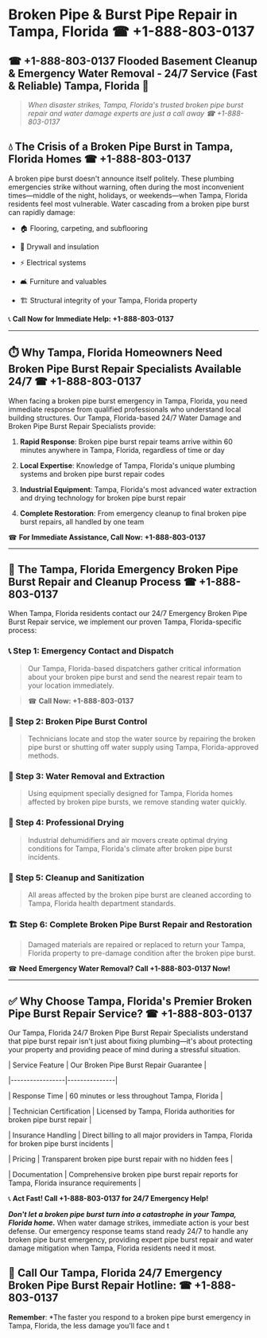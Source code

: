 # Broken Pipe & Burst Pipe Repair in Tampa, Florida ☎ +1-888-803-0137  
## ☎ +1-888-803-0137 Flooded Basement Cleanup & Emergency Water Removal - 24/7 Service (Fast & Reliable) Tampa, Florida 🚨  

> *When disaster strikes, Tampa, Florida's trusted broken pipe burst repair and water damage experts are just a call away ☎ +1-888-803-0137*  

## 💧 The Crisis of a Broken Pipe Burst in Tampa, Florida Homes ☎ +1-888-803-0137  

A broken pipe burst doesn't announce itself politely. These plumbing emergencies strike without warning, often during the most inconvenient times—middle of the night, holidays, or weekends—when Tampa, Florida residents feel most vulnerable. Water cascading from a broken pipe burst can rapidly damage:  

* 🏠 Flooring, carpeting, and subflooring  
* 🧱 Drywall and insulation  
* ⚡ Electrical systems  
* 🛋️ Furniture and valuables  
* 🏗️ Structural integrity of your Tampa, Florida property  

📞 **Call Now for Immediate Help: +1-888-803-0137**  

---  

## ⏱️ Why Tampa, Florida Homeowners Need Broken Pipe Burst Repair Specialists Available 24/7 ☎ +1-888-803-0137  

When facing a broken pipe burst emergency in Tampa, Florida, you need immediate response from qualified professionals who understand local building structures. Our Tampa, Florida-based 24/7 Water Damage and Broken Pipe Burst Repair Specialists provide:  

1. **Rapid Response**: Broken pipe burst repair teams arrive within 60 minutes anywhere in Tampa, Florida, regardless of time or day  
2. **Local Expertise**: Knowledge of Tampa, Florida's unique plumbing systems and broken pipe burst repair codes  
3. **Industrial Equipment**: Tampa, Florida's most advanced water extraction and drying technology for broken pipe burst repair  
4. **Complete Restoration**: From emergency cleanup to final broken pipe burst repairs, all handled by one team  

☎ **For Immediate Assistance, Call Now: +1-888-803-0137**  

---  

## 🔧 The Tampa, Florida Emergency Broken Pipe Burst Repair and Cleanup Process ☎ +1-888-803-0137  

When Tampa, Florida residents contact our 24/7 Emergency Broken Pipe Burst Repair service, we implement our proven Tampa, Florida-specific process:  

### 📞 Step 1: Emergency Contact and Dispatch  
> Our Tampa, Florida-based dispatchers gather critical information about your broken pipe burst and send the nearest repair team to your location immediately.  
> ☎ **Call Now: +1-888-803-0137**  

### 🚿 Step 2: Broken Pipe Burst Control  
> Technicians locate and stop the water source by repairing the broken pipe burst or shutting off water supply using Tampa, Florida-approved methods.  

### 🌊 Step 3: Water Removal and Extraction  
> Using equipment specially designed for Tampa, Florida homes affected by broken pipe bursts, we remove standing water quickly.  

### 💨 Step 4: Professional Drying  
> Industrial dehumidifiers and air movers create optimal drying conditions for Tampa, Florida's climate after broken pipe burst incidents.  

### 🧼 Step 5: Cleanup and Sanitization  
> All areas affected by the broken pipe burst are cleaned according to Tampa, Florida health department standards.  

### 🏗️ Step 6: Complete Broken Pipe Burst Repair and Restoration  
> Damaged materials are repaired or replaced to return your Tampa, Florida property to pre-damage condition after the broken pipe burst.  

☎ **Need Emergency Water Removal? Call +1-888-803-0137 Now!**  

---  

## ✅ Why Choose Tampa, Florida's Premier Broken Pipe Burst Repair Service? ☎ +1-888-803-0137  

Our Tampa, Florida 24/7 Broken Pipe Burst Repair Specialists understand that pipe burst repair isn't just about fixing plumbing—it's about protecting your property and providing peace of mind during a stressful situation.  

| Service Feature | Our Broken Pipe Burst Repair Guarantee |  
|-----------------|---------------|  
| Response Time | 60 minutes or less throughout Tampa, Florida |  
| Technician Certification | Licensed by Tampa, Florida authorities for broken pipe burst repair |  
| Insurance Handling | Direct billing to all major providers in Tampa, Florida for broken pipe burst incidents |  
| Pricing | Transparent broken pipe burst repair with no hidden fees |  
| Documentation | Comprehensive broken pipe burst repair reports for Tampa, Florida insurance requirements |  

📞 **Act Fast! Call +1-888-803-0137 for 24/7 Emergency Help!**  

***Don't let a broken pipe burst turn into a catastrophe in your Tampa, Florida home.*** When water damage strikes, immediate action is your best defense. Our emergency response teams stand ready 24/7 to handle any broken pipe burst emergency, providing expert pipe burst repair and water damage mitigation when Tampa, Florida residents need it most.  

## 📱 Call Our Tampa, Florida 24/7 Emergency Broken Pipe Burst Repair Hotline: ☎ +1-888-803-0137  

**Remember**: *The faster you respond to a broken pipe burst emergency in Tampa, Florida, the less damage you'll face and t
